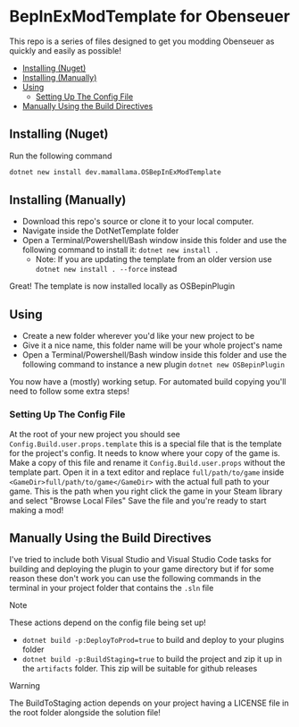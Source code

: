 # BepInExModTemplate for Obenseuer

This repo is a series of files designed to get you modding Obenseuer as quickly and easily as possible!

- [Installing (Nuget)](#installing-nuget)
- [Installing (Manually)](#installing-manually)
- [Using](#using)
  - [Setting Up The Config File](#setting-up-the-config-file)
- [Manually Using the Build Directives](#manually-using-the-build-directives)

## Installing (Nuget)

Run the following command

```bash
dotnet new install dev.mamallama.OSBepInExModTemplate
```

## Installing (Manually)

- Download this repo's source or clone it to your local computer.
- Navigate inside the DotNetTemplate folder
- Open a Terminal/Powershell/Bash window inside this folder and use the following command to install it: `dotnet new install .`
  - Note: If you are updating the template from an older version use `dotnet new install . --force` instead

Great! The template is now installed locally as OSBepinPlugin

## Using

- Create a new folder wherever you'd like your new project to be
- Give it a nice name, this folder name will be your whole project's name
- Open a Terminal/Powershell/Bash window inside this folder and use the following command to instance a new plugin `dotnet new OSBepinPlugin`

You now have a (mostly) working setup. For automated build copying you'll need to follow some extra steps!

### Setting Up The Config File

At the root of your new project you should see `Config.Build.user.props.template` this is a special file that is the template for the project's config. It needs to know where your copy of the game is.
Make a copy of this file and rename it `Config.Build.user.props` without the template part. Open it in a text editor and replace `full/path/to/game` inside `<GameDir>full/path/to/game</GameDir>` with the actual full path to your game. This is the path when you right click the game in your Steam library and select "Browse Local Files"
Save the file and you're ready to start making a mod!

## Manually Using the Build Directives

I've tried to include both Visual Studio and Visual Studio Code tasks for building and deploying the plugin to your game directory but if for some reason these don't work you can use the following commands in the terminal in your project folder that contains the `.sln` file

> [!NOTE]  
> These actions depend on the config file being set up!

- `dotnet build -p:DeployToProd=true` to build and deploy to your plugins folder
- `dotnet build -p:BuildStaging=true` to build the project and zip it up in the `artifacts` folder. This zip will be suitable for github releases

> [!WARNING]
> The BuildToStaging action depends on your project having a LICENSE file in the root folder alongside the solution file!
